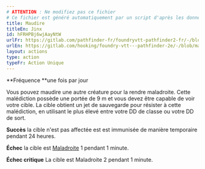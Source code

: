 ```yaml
---
# ATTENTION : Ne modifiez pas ce fichier
# Ce fichier est généré automatiquement par un script d'après les données du module Foundry VTT officiel et de sa traduction
title: Maudire
titleEn: Jinx
id: hFRHPBj6wjAayNtW
urlFr: https://gitlab.com/pathfinder-fr/foundryvtt-pathfinder2-fr/-/blob/master/data/actions/hFRHPBj6wjAayNtW.htm
urlEn: https://gitlab.com/hooking/foundry-vtt---pathfinder-2e/-/blob/master/packs/data/actions.db/jinx.json
layout: actions
type: action
typeFr: Action Unique
---
```

**Fréquence **une fois par jour

Vous pouvez maudire une autre créature pour la rendre maladroite. Cette malédiction possède une portée de 9 m et vous devez être capable de voir votre cible. La cible obtient un jet de sauvegarde pour résister à cette malédiction, en utilisant le plus élevé entre votre DD de classe ou votre DD de sort.

**Succès** la cible n'est pas affectée est est immunisée de manière temporaire pendant 24 heures.

**Échec** la cible est [Maladroite](../conditions/maladroit.html) 1 pendant 1 minute.

**Échec critique** La cible est Maladroite 2 pendant 1 minute.
